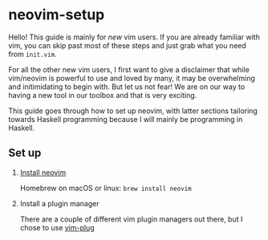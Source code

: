 # neovim-setup
Hello! This guide is mainly for *new* vim users. If you are already familiar with vim, you can skip past most of these steps and just grab what you need from `init.vim`.

For all the other new vim users, I first want to give a disclaimer that while vim/neovim is powerful to use and loved by many, it may be overwhelming and initimidating to begin with. But let us not fear! We are on our way to having a new tool in our toolbox and that is very exciting.

This guide goes through how to set up neovim, with latter sections tailoring towards Haskell programming because I will mainly be programming in Haskell.

## Set up
1. [Install neovim](https://github.com/neovim/neovim/wiki/Installing-Neovim)

   Homebrew on macOS or linux: `brew install neovim`
2. Install a plugin manager

    There are a couple of different vim plugin managers out there, but I chose to use [vim-plug](https://github.com/junegunn/vim-plug#neovim)

